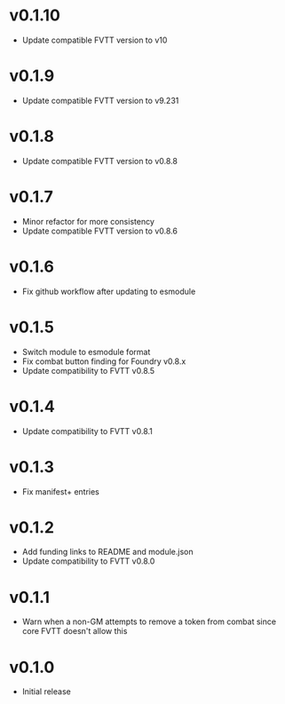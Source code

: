 # v0.1.10

- Update compatible FVTT version to v10

# v0.1.9

- Update compatible FVTT version to v9.231

# v0.1.8

- Update compatible FVTT version to v0.8.8

# v0.1.7

- Minor refactor for more consistency
- Update compatible FVTT version to v0.8.6

# v0.1.6

- Fix github workflow after updating to esmodule

# v0.1.5

- Switch module to esmodule format
- Fix combat button finding for Foundry v0.8.x
- Update compatibility to FVTT v0.8.5

# v0.1.4

- Update compatibility to FVTT v0.8.1

# v0.1.3

- Fix manifest+ entries

# v0.1.2

- Add funding links to README and module.json
- Update compatibility to FVTT v0.8.0

# v0.1.1

- Warn when a non-GM attempts to remove a token from combat since core FVTT doesn't allow this

# v0.1.0

- Initial release
